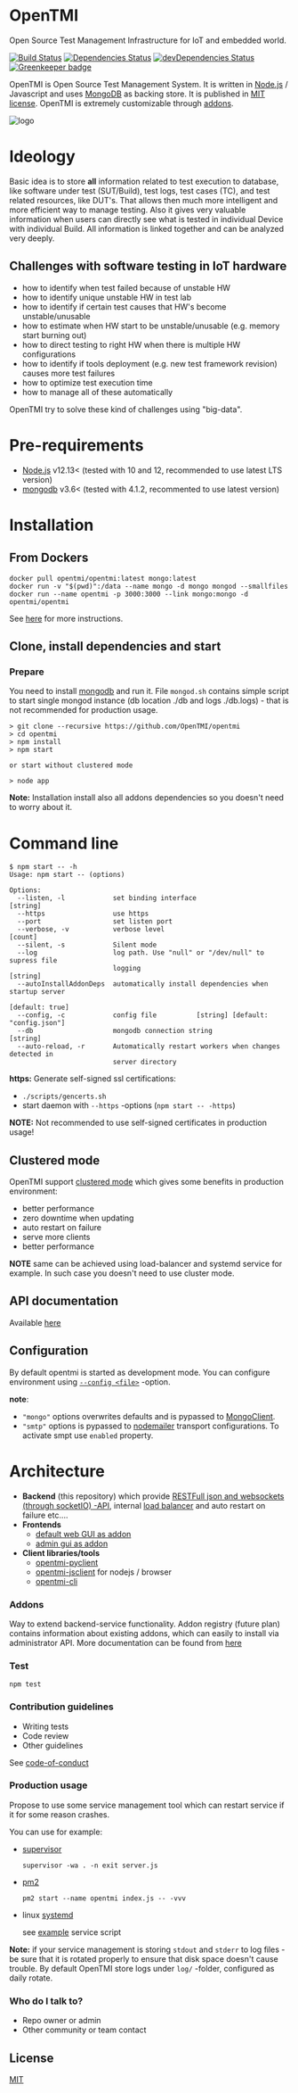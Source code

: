 # OpenTMI
Open Source Test Management Infrastructure for IoT and embedded world.

 [![Build Status][build-image]][build-url]
 [![Dependencies Status][depupdated-image]][depupdated-url]
 [![devDependencies Status][devdepupdated-image]][devdepupdated-url]
 [![Greenkeeper badge](https://badges.greenkeeper.io/OpenTMI/opentmi.svg)](https://greenkeeper.io/)


 <!--
[![Test Coverage][coveralls-image]][coveralls-url]
-->

OpenTMI is Open Source Test Management System. It is written in [Node.js][Node.js] / 
Javascript and uses [MongoDB][MongoDB] as backing store. It is published in [MIT license](LICENSE.md).
OpenTMI is extremely customizable through [addons](doc/addons.md).

![logo](doc/images/OpenTMI_logo.png)

# Ideology

Basic idea is to store **all** information related to test execution to database, like software under test (SUT/Build), test logs, test cases (TC), and test related resources, like DUT's. That allows then much more intelligent and more efficient way to manage testing. Also it gives very valuable information when users can directly see what is tested in individual Device with individual Build. All information is linked together and can be analyzed very deeply.

## Challenges with software testing in IoT hardware
* how to identify when test failed because of unstable HW
* how to identify unique unstable HW in test lab
* how to identify if certain test causes that HW's become unstable/unusable
* how to estimate when HW start to be unstable/unusable (e.g. memory start burning out)
* how to direct testing to right HW when there is multiple HW configurations
* how to identify if tools deployment (e.g. new test framework revision) causes more test failures
* how to optimize test execution time
* how to manage all of these automatically

OpenTMI try to solve these kind of challenges using "big-data".

# Pre-requirements

* [Node.js][Node.js] v12.13< (tested with 10 and 12, recommended to use latest LTS version)
* [mongodb][MongoDB] v3.6< (tested with 4.1.2, recommented to use latest version)

# Installation

## From Dockers

```
docker pull opentmi/opentmi:latest mongo:latest
docker run -v "$(pwd)":/data --name mongo -d mongo mongod --smallfiles
docker run --name opentmi -p 3000:3000 --link mongo:mongo -d opentmi/opentmi
```

See [here](doc/docker.md) for more instructions.

## Clone, install dependencies and start

### Prepare

You need to install [mongodb][MongoDB] and run it. File `mongod.sh` contains simple script to start single
mongod instance (db location ./db and logs ./db.logs) - that is not recommended for production usage.

```
> git clone --recursive https://github.com/OpenTMI/opentmi
> cd opentmi
> npm install
> npm start

or start without clustered mode

> node app
```

**Note:** Installation install also all addons dependencies so you doesn't need to worry about it.

# Command line

```
$ npm start -- -h
Usage: npm start -- (options)

Options:
  --listen, -l            set binding interface                         [string]
  --https                 use https
  --port                  set listen port
  --verbose, -v           verbose level                                  [count]
  --silent, -s            Silent mode
  --log                   log path. Use "null" or "/dev/null" to supress file
                          logging                                       [string]
  --autoInstallAddonDeps  automatically install dependencies when startup server
                                                                 [default: true]
  --config, -c            config file          [string] [default: "config.json"]
  --db                    mongodb connection string                     [string]
  --auto-reload, -r       Automatically restart workers when changes detected in
                          server directory
```

**https:**
Generate self-signed ssl certifications:
* `./scripts/gencerts.sh`
* start daemon with `--https` -options (`npm start -- -https`)

**NOTE:** Not recommended to use self-signed certificates in production usage!

## Clustered mode

OpenTMI support [clustered mode](doc/cluster.md) which gives some benefits in production environment:
* better performance
* zero downtime when updating
* auto restart on failure
* serve more clients
* better performance

**NOTE** same can be achieved using load-balancer and systemd service for example.
In such case you doesn't need to use cluster mode.

## API documentation
Available [here](doc/APIs)

## Configuration

By default opentmi is started as development mode. You can configure environment using [`--config <file>`](`config.example.json`) -option.

**note**:
* `"mongo"` options overwrites defaults and is pypassed to [MongoClient](http://mongodb.github.io/node-mongodb-native/3.0/api/MongoClient.html).
* `"smtp"` options is pypassed to [nodemailer](https://nodemailer.com/smtp/) transport configurations. To activate smpt use `enabled` property.

# Architecture

* **Backend** (this repository)
    which provide [RESTFull json and websockets (through socketIO) -API](doc/APIs), internal [load balancer](doc/cluster.md) and auto restart on failure etc....
* **Frontends**
  * [default web GUI as addon](https://github.com/opentmi/opentmi-default-gui)
  * [admin gui as addon](https://github.com/opentmi/opentmi-adminui)
* **Client libraries/tools**
  * [opentmi-pyclient](https://github.com/opentmi/opentmi-pyclient)
  * [opentmi-jsclient](https://github.com/opentmi/opentmi-jsclient) for nodejs / browser
  * [opentmi-cli](https://github.com/opentmi/opentmi-cli)

### Addons
Way to extend backend-service functionality. Addon registry (future plan) contains information
about existing addons, which can easily to install via administrator API.
More documentation can be found from [here](doc/addons.md)

### Test

`npm test`

### Contribution guidelines

* Writing tests
* Code review
* Other guidelines

See [code-of-conduct](CODE_OF_CONDUCT.md)

### Production usage

Propose to use some service management tool which can restart service if it for some reason crashes.

You can use for example:
* [supervisor](https://github.com/petruisfan/node-supervisor)

    `supervisor -wa . -n exit server.js`

* [pm2](https://github.com/Unitech/pm2)

    `pm2 start --name opentmi index.js -- -vvv`

* linux [systemd](https://www.freedesktop.org/wiki/Software/systemd/)

    see [example](scripts/opentmi.service) service script

 **Note:** if your service management is storing `stdout` and `stderr` to log
 files - be sure that it is rotated properly to ensure that disk space doesn't
 cause trouble. By default OpenTMI store logs under `log/` -folder, configured as
 daily rotate.

### Who do I talk to?

* Repo owner or admin
* Other community or team contact

## License

  [MIT](LICENSE.md)

<!-- references -->
[Node.js]: https://nodejs.com
[MongoDB]: https://mongodb.com

[build-image]: https://circleci.com/gh/OpenTMI/opentmi.svg?style=svg
[build-url]: https://circleci.com/gh/OpenTMI/opentmi
[coveralls-image]: https://coveralls.io/repos/OpenTMI/opentmi/badge.svg?branch=master&service=github
[coveralls-url]: https://coveralls.io/github/OpenTMI/opentmi?branch=master

[depupdated-image]: https://david-dm.org/opentmi/opentmi.svg
[depupdated-url]: https://david-dm.org/opentmi/opentmi
[devdepupdated-image]: https://david-dm.org/opentmi/opentmi/dev-status.svg
[devdepupdated-url]: https://david-dm.org/opentmi/opentmi?type=dev
